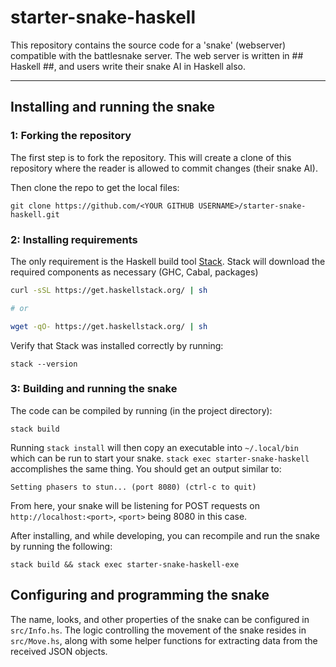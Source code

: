 # starter-snake-haskell

This repository contains the source code for a 'snake' (webserver) compatible with the battlesnake server. The web server is written in ## Haskell ##, and users write their snake AI in Haskell also.

---

## Installing and running the snake

### 1: Forking the repository

The first step is to fork the repository. This will create a clone of this repository where the reader is allowed to commit changes (their snake AI).

Then clone the repo to get the local files:

```
git clone https://github.com/<YOUR GITHUB USERNAME>/starter-snake-haskell.git
```

### 2: Installing requirements

The only requirement is the Haskell build tool [Stack](https://docs.haskellstack.org/en/stable/README/).
Stack will download the required components as necessary (GHC, Cabal, packages)

```bash
curl -sSL https://get.haskellstack.org/ | sh

# or

wget -qO- https://get.haskellstack.org/ | sh
```

Verify that Stack was installed correctly by running:

```
stack --version
```

### 3: Building and running the snake

The code can be compiled by running (in the project directory):

```
stack build
```

Running `stack install` will then copy an executable into `~/.local/bin` which 
can be run to start your snake. `stack exec starter-snake-haskell` 
accomplishes the same thing. You should get an output similar to:

```
Setting phasers to stun... (port 8080) (ctrl-c to quit)
```

From here, your snake will be listening for POST requests on 
`http://localhost:<port>`, `<port>` being 8080 in this case. 

After installing, and while developing, you can recompile and run the snake by 
running the following:

```
stack build && stack exec starter-snake-haskell-exe
```

## Configuring and programming the snake

The name, looks, and other properties of the snake can be configured in 
`src/Info.hs`. The logic controlling the movement of the snake resides 
in `src/Move.hs`, along with some helper functions for extracting data 
from the received JSON objects.
